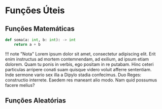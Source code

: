 # Funções Úteis


## Funções Matemáticas
```python
def soma(a: int, b: int): -> int
    return a + b
```
!!! note "Nota"
    Lorem ipsum dolor sit amet, consectetur adipiscing elit. Erit enim instructus ad mortem contemnendam, ad exilium, ad ipsum etiam dolorem. Quam tu ponis in verbis, ego positam in re putabam. Hinc ceteri particulas arripere conati suam quisque videro voluit afferre sententiam. Inde sermone vario sex illa a Dipylo stadia confecimus. Duo Reges: constructio interrete. Eaedem res maneant alio modo. Nam quid possumus facere melius? 




## Funções Aleatórias
